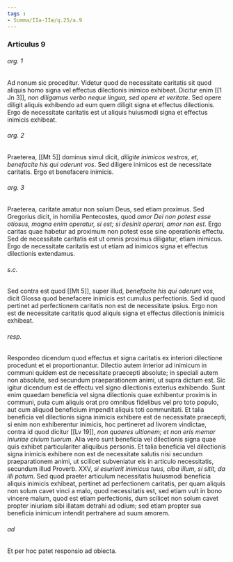 ```yaml
---
tags : 
- Summa/IIa-IIæ/q.25/a.9
---
```


### Articulus 9

###### arg. 1
Ad nonum sic proceditur. Videtur quod de necessitate caritatis sit quod aliquis homo signa vel effectus dilectionis inimico exhibeat. Dicitur enim [[1 Jn 3]], *non diligamus verbo neque lingua, sed opere et veritate*. Sed opere diligit aliquis exhibendo ad eum quem diligit signa et effectus dilectionis. Ergo de necessitate caritatis est ut aliquis huiusmodi signa et effectus inimicis exhibeat.

###### arg. 2
Praeterea, [[Mt 5]] dominus simul dicit, *diligite inimicos vestros, et, benefacite his qui oderunt vos*. Sed diligere inimicos est de necessitate caritatis. Ergo et benefacere inimicis.

###### arg. 3
Praeterea, caritate amatur non solum Deus, sed etiam proximus. Sed Gregorius dicit, in homilia Pentecostes, quod *amor Dei non potest esse otiosus, magna enim operatur, si est; si desinit operari, amor non est*. Ergo caritas quae habetur ad proximum non potest esse sine operationis effectu. Sed de necessitate caritatis est ut omnis proximus diligatur, etiam inimicus. Ergo de necessitate caritatis est ut etiam ad inimicos signa et effectus dilectionis extendamus.

###### s.c.
Sed contra est quod [[Mt 5]], super illud, *benefacite his qui oderunt vos*, dicit Glossa quod benefacere inimicis est cumulus perfectionis. Sed id quod pertinet ad perfectionem caritatis non est de necessitate ipsius. Ergo non est de necessitate caritatis quod aliquis signa et effectus dilectionis inimicis exhibeat.

###### resp.
Respondeo dicendum quod effectus et signa caritatis ex interiori dilectione procedunt et ei proportionantur. Dilectio autem interior ad inimicum in communi quidem est de necessitate praecepti absolute; in speciali autem non absolute, sed secundum praeparationem animi, ut supra dictum est. Sic igitur dicendum est de effectu vel signo dilectionis exterius exhibendo. Sunt enim quaedam beneficia vel signa dilectionis quae exhibentur proximis in communi, puta cum aliquis orat pro omnibus fidelibus vel pro toto populo, aut cum aliquod beneficium impendit aliquis toti communitati. Et talia beneficia vel dilectionis signa inimicis exhibere est de necessitate praecepti, si enim non exhiberentur inimicis, hoc pertineret ad livorem vindictae, contra id quod dicitur [[Lv 19]], *non quaeres ultionem; et non eris memor iniuriae civium tuorum*. Alia vero sunt beneficia vel dilectionis signa quae quis exhibet particulariter aliquibus personis. Et talia beneficia vel dilectionis signa inimicis exhibere non est de necessitate salutis nisi secundum praeparationem animi, ut scilicet subveniatur eis in articulo necessitatis, secundum illud Proverb. XXV, *si esurierit inimicus tuus, ciba illum, si sitit, da illi potum*. Sed quod praeter articulum necessitatis huiusmodi beneficia aliquis inimicis exhibeat, pertinet ad perfectionem caritatis, per quam aliquis non solum cavet vinci a malo, quod necessitatis est, sed etiam vult in bono vincere malum, quod est etiam perfectionis, dum scilicet non solum cavet propter iniuriam sibi illatam detrahi ad odium; sed etiam propter sua beneficia inimicum intendit pertrahere ad suum amorem.

###### ad 
Et per hoc patet responsio ad obiecta.

